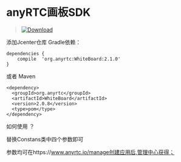 

# anyRTC画板SDK




>[ ![Download](https://api.bintray.com/packages/dyncanyrtc/anyrtc_dev/anyRTC-OnlineBoard-Android/images/download.svg) ](https://bintray.com/dyncanyrtc/anyrtc_dev/anyRTC-OnlineBoard-Android/_latestVersion)

添加Jcenter仓库 Gradle依赖：

```
dependencies {
    compile  'org.anyrtc:WhiteBoard:2.1.0'
}
```

或者 Maven
```
<dependency>
  <groupId>org.anyrtc</groupId>
  <artifactId>WhiteBoard</artifactId>
  <version>2.0.8</version>
  <type>pom</type>
</dependency>
```

如何使用 ？

替换Constans类中四个参数即可

参数均可在https://www.anyrtc.io/manage创建应用后,管理中心获得；